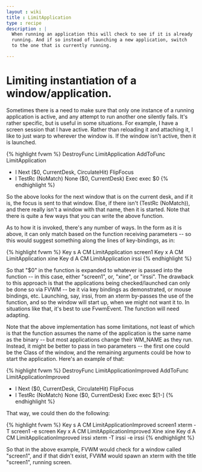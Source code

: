 ```yaml
---
layout : wiki
title : LimitApplication
type : recipe
description : |
  When running an application this will check to see if it is already
  running. And if so instead of launching a new application, switch
  to the one that is currently running.

---
```


# Limiting instantiation of a window/application.

Sometimes there is a need to make sure that only one instance of a running
application is active, and any attempt to run another one silently fails.
It's rather specific, but is useful in some situations. For example, I have
a screen session that I have active. Rather than reloading it and attaching
it, I like to just warp to wherever the window is. If the window isn't
active, then it is launched.

{% highlight fvwm %}
DestroyFunc LimitApplication
AddToFunc   LimitApplication
+ I Next ($0, CurrentDesk, CirculateHit) FlipFocus
+ I TestRc (NoMatch) None ($0, CurrentDesk) Exec exec $0
{% endhighlight %}

So the above looks for the next window that is on the current desk, and if
it is, the focus is sent to that window. Else, if there isn't (TestRc
(NoMatch)), and there really isn't a window with that name, then it is
started. Note that there is quite a few ways that you can write the above
function.

As to how it is invoked, there's any number of ways. In the form as it is
above, it can only match based on the function receiving parameters -- so
this would suggest something along the lines of key-bindings, as in:

{% highlight fvwm %}
Key s A CM LimitApplication screen1
Key x A CM LimitApplication xine
Key d A CM LimitApplication irssi
{% endhighlight %}

So that "$0" in the function is expanded to whatever is passed into the
function -- in this case, either "screen1", or, "xine", or "irssi". The
drawback to this approach is that the applications being checked/launched
can only be done so via FVWM -- be it via key bindings as demonstrated, or
mouse bindings, etc. Launching, say, irssi, from an xterm by-passes the use
of the function, and so the window will start up, when we might not want it
to. In situations like that, it's best to use FvwmEvent.  The function will
need adapting.

Note that the above implementation has some limitations, not least of which is
that the function assumes the name of the application is the same name as the
binary -- but most applications change their WM_NAME as they run.  Instead, it
might be better to pass in two parameters -- the first one could be the Class
of the window, and the remaining arguments could be how to start the application.
Here's an example of that:

{% highlight fvwm %}
DestroyFunc LimitApplicationImproved
AddToFunc   LimitApplicationImproved
+ I Next ($0, CurrentDesk, CirculateHit) FlipFocus
+ I TestRc (NoMatch) None ($0, CurrentDesk) Exec exec $[1-]
{% endhighlight %}

That way, we could then do the following:

{% highlight fvwm %}
Key s A CM LimitApplicationImproved screen1 xterm -T screen1 -e screen
Key x A CM LimitApplicationImproved Xine xine
Key d A CM LimitApplicationImproved irssi xterm -T irssi -e irssi
{% endhighlight %}

So that in the above example, FVWM would check for a window called "screen1",
and if that didn't exist, FVWM would spawn an xterm with the title "screen1",
running screen.


